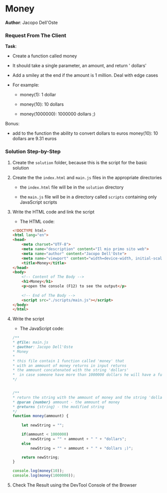 # Money

**Author**: Jacopo Dell'Oste 

### Request From The Client

**Task**: 

- Create a function called money

- It should take a single parameter, an amount, and return '<amount> dollars'

- Add a smiley at the end if the amount is 1 million. Deal with edge cases

+ For example: 

  - money(1): 1 dollar

  - money(10): 10 dollars

  - money(1000000): 1000000 dollars ;)

Bonus: 

  - add to the function the ability to convert dollars to euros money(10): 10 dollars are 9.31 euros

### Solution Step-by-Step

1. Create the  `solution` folder, because this is the script for the basic solution

2. Create the the `index.html` and `main.js` files in the appropriate directories

    * the `index.html` file will be in the `solution` directory

    * the `main.js` file will be in a directory called `scripts` containing only JavaScript scripts

3. Write the HTML code and link the script
    
    * The HTML code:

    ```HTML 
    <!DOCTYPE html>
    <html lang="en">
    <head>
        <meta charset="UTF-8">
        <meta name="description" content="Il mio primo sito web">
        <meta name="author" content="Jacopo Dell'Oste">
        <meta name="viewport" content="width=device-width, initial-scale=1.0">
        <title>Money</title>
    </head>
    <body>
        <!-- Content of The Body -->
        <h1>Money</h1>
        <p>open the console (F12) to see the output</p>
        
        <!-- End of The Body -->
        <script src="./scripts/main.js"></script>
    </body>
    </html>
    ```

4. Write the script  

    * The JavaScript code:

    ```javascript
    /**
    * @file: main.js
    * @author: Jacopo Dell'Oste
    * Money
    *
    * this file contain 1 function called 'money' that 
    * with an ammount of money returns in input returns
    * the ammount concatenated with the string 'dollars'
    *  in case someone have more than 1000000 dollars he will have a funny surprise
    */


    /**
    * return the string with the ammount of money and the string 'dollars' 
    * @param {number} ammount - the ammount of money 
    * @returns {string} - the modified string
    */
    function money(ammount) {
        
        let newString = "";

        if(ammount < 1000000)
            newString = "" + ammount + " " + "dollars";
        else
            newString = "" + ammount + " " + "dollars ;)";

        return newString;
    }

    console.log(money(10));
    console.log(money(1000000));
    ```

5. Check The Result using the DevTool Console of the Browser
